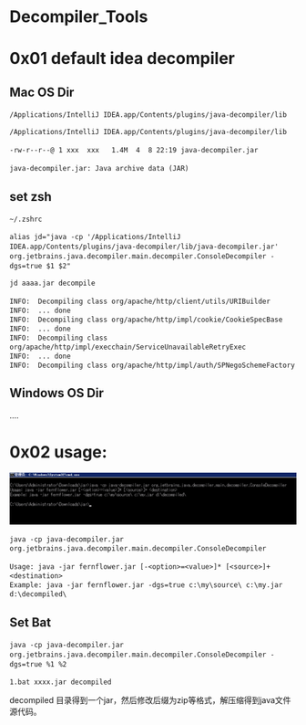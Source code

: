 # Decompiler_Tools

# 0x01 default idea decompiler

## Mac OS Dir

`/Applications/IntelliJ IDEA.app/Contents/plugins/java-decompiler/lib`


```
/Applications/IntelliJ IDEA.app/Contents/plugins/java-decompiler/lib

-rw-r--r--@ 1 xxx  xxx   1.4M  4  8 22:19 java-decompiler.jar

java-decompiler.jar: Java archive data (JAR)

```

## set zsh

`~/.zshrc`

`alias jd="java -cp '/Applications/IntelliJ IDEA.app/Contents/plugins/java-decompiler/lib/java-decompiler.jar' org.jetbrains.java.decompiler.main.decompiler.ConsoleDecompiler -dgs=true $1 $2"`


```
jd aaaa.jar decompile

INFO:  Decompiling class org/apache/http/client/utils/URIBuilder
INFO:  ... done
INFO:  Decompiling class org/apache/http/impl/cookie/CookieSpecBase
INFO:  ... done
INFO:  Decompiling class org/apache/http/impl/execchain/ServiceUnavailableRetryExec
INFO:  ... done
INFO:  Decompiling class org/apache/http/impl/auth/SPNegoSchemeFactory
```

## Windows OS Dir

....

# 0x02 usage:

![](./usage.png)
```
java -cp java-decompiler.jar org.jetbrains.java.decompiler.main.decompiler.ConsoleDecompiler

Usage: java -jar fernflower.jar [-<option>=<value>]* [<source>]+ <destination>
Example: java -jar fernflower.jar -dgs=true c:\my\source\ c:\my.jar d:\decompiled\

```

## Set Bat

`java -cp java-decompiler.jar org.jetbrains.java.decompiler.main.decompiler.ConsoleDecompiler -dgs=true %1 %2`

`1.bat xxxx.jar decompiled`

decompiled 目录得到一个jar，然后修改后缀为zip等格式，解压缩得到java文件源代码。


